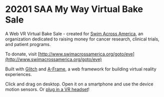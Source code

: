 # 20201 SAA My Way Virtual Bake Sale

A Web VR Virtual Bake Sale - created for [Swim Across America](https://www.swimacrossamerica.org), an organization dedicated to raising money for cancer research, clinical trials, and patient programs.

To  donate, visit [http://www.swimacrossamerica.org/goto/eve](http://www.swimacrossamerica.org/goto/eve)

Built with [Glitch](https://glitch.me) and [A-Frame](https://aframe.io), a web framework for building virtual reality experiences.

Click and drag on desktop. Open it on a smartphone and use the device motion sensors. Or [plug in a VR headset](https://aframe.io/docs/0.8.0/introduction/vr-headsets-and-webvr-browsers.html)!
